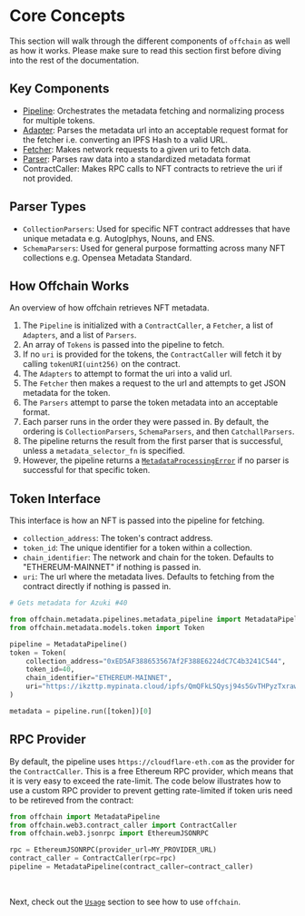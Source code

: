 # Core Concepts

This section will walk through the different components of `offchain` as well as how it works.
Please make sure to read this section first before diving into the rest of the documentation.

## Key Components

- [Pipeline](./pipeline/pipeline.md): Orchestrates the metadata fetching and normalizing process for multiple tokens.
- [Adapter](./pipeline/adapters.md): Parses the metadata url into an acceptable request format for the fetcher i.e. converting an IPFS Hash to a valid URL.
- [Fetcher](./pipeline/fetchers.md): Makes network requests to a given uri to fetch data.
- [Parser](./pipeline/parsers.md): Parses raw data into a standardized metadata format
- ContractCaller: Makes RPC calls to NFT contracts to retrieve the uri if not provided.

## Parser Types

- `CollectionParsers`: Used for specific NFT contract addresses that have unique metadata e.g. Autoglphys, Nouns, and ENS.
- `SchemaParsers`: Used for general purpose formatting across many NFT collections e.g. Opensea Metadata Standard.

## How Offchain Works

An overview of how offchain retrieves NFT metadata.

1. The `Pipeline` is initialized with a `ContractCaller`, a `Fetcher`, a list of `Adapters`, and a list of `Parsers`.
2. An array of `Tokens` is passed into the pipeline to fetch.
3. If no `uri` is provided for the tokens, the `ContractCaller` will fetch it by calling `tokenURI(uint256)` on the contract.
4. The `Adapters` to attempt to format the uri into a valid url.
5. The `Fetcher` then makes a request to the url and attempts to get JSON metadata for the token.
6. The `Parsers` attempt to parse the token metadata into an acceptable format.
7. Each parser runs in the order they were passed in. By default, the ordering is `CollectionParsers`, `SchemaParsers`, and then `CatchallParsers`.
8. The pipeline returns the result from the first parser that is successful, unless a `metadata_selector_fn` is specified.
9. However, the pipeline returns a [`MetadataProcessingError`](./models/metadata_processing_error.md) if no parser is successful for that specific token.

## Token Interface

This interface is how an NFT is passed into the pipeline for fetching.

- `collection_address`: The token's contract address.
- `token_id`: The unique identifier for a token within a collection.
- `chain_identifier`: The network and chain for the token. Defaults to "ETHEREUM-MAINNET" if nothing is passed in.
- `uri`: The url where the metadata lives. Defaults to fetching from the contract directly if nothing is passed in.

```python
# Gets metadata for Azuki #40

from offchain.metadata.pipelines.metadata_pipeline import MetadataPipeline
from offchain.metadata.models.token import Token

pipeline = MetadataPipeline()
token = Token(
    collection_address="0xED5AF388653567Af2F388E6224dC7C4b3241C544",
    token_id=40,
    chain_identifier="ETHEREUM-MAINNET",
    uri="https://ikzttp.mypinata.cloud/ipfs/QmQFkLSQysj94s5GvTHPyzTxrawwtjgiiYS2TBLgrvw8CW/40"
)

metadata = pipeline.run([token])[0]
```

## RPC Provider

By default, the pipeline uses `https://cloudflare-eth.com` as the provider for the `ContractCaller`.
This is a free Ethereum RPC provider, which means that it is very easy to exceed the rate-limit.
The code below illustrates how to use a custom RPC provider to prevent getting rate-limited if token uris need to be retireved from the contract:

```python
from offchain import MetadataPipeline
from offchain.web3.contract_caller import ContractCaller
from offchain.web3.jsonrpc import EthereumJSONRPC

rpc = EthereumJSONRPC(provider_url=MY_PROVIDER_URL)
contract_caller = ContractCaller(rpc=rpc)
pipeline = MetadataPipeline(contract_caller=contract_caller)
```

<br/>

Next, check out the [`Usage`](./usage/overview.md) section to see how to use `offchain`.

<br/>
